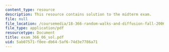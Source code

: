 ```yaml
---
content_type: resource
description: This resource contains solution to the midterm exam.
file: null
file_location: /coursemedia/18-366-random-walks-and-diffusion-fall-2006/5ab07571f0eedb645af674d3e7786a71_exam_366_06_sol.pdf
file_type: application/pdf
resourcetype: Document
title: exam_366_06_sol.pdf
uid: 5ab07571-f0ee-db64-5af6-74d3e7786a71
---
```

